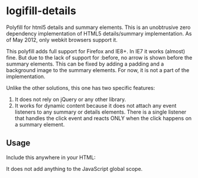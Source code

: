 logifill-details
================

Polyfill for html5 details and summary elements.
This is an unobtrusive zero dependency implementation
of HTML5 details/summary implementation. As of May 2012,
only webkit browsers support it.

This polyfill adds full support for Firefox and IE8+.
In IE7 it works (almost) fine. But due to the lack of support
for :before, no arrow is shown before the summary elements.
This can be fixed by adding a padding and a background image
to the summary elements. For now, it is not a part of the
implementation. 

Unlike the other solutions, this one has two specific features:
1. It does not rely on jQuery or any other library.
2. It works for dynamic content because it does not attach
any event listeners to any summary or details elements.
There is a single listener that handles the click event
and reacts ONLY when the click happens on a summary element.

Usage
-----
Include this anywhere in your HTML: 
<script type="text/javascript" src="logifill-details.js"></script>
It does not add anything to the JavaScript global scope. 
